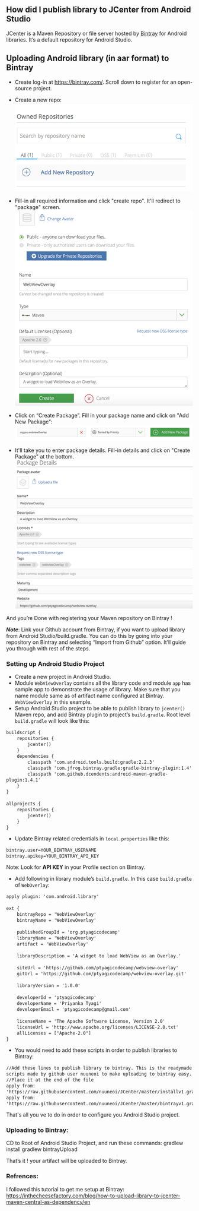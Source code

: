 ## How did I publish library to JCenter from Android Studio

JCenter is a Maven Repository or file server hosted by [Bintray](https://bintray.com/) for Android libraries. It’s a default repository for Android Studio.

##  Uploading Android library (in aar format) to Bintray
* Create log-in at https://bintray.com/. Scroll down to register for an open-source project.
* Create a new repo:
  ![Alt Text](./screenshots/create_repo.png)

* Fill-in all required information and click "create repo". It'll redirect to "package" screen.
  ![Alt Text](./screenshots/repo_created.png)

* Click on “Create Package”. Fill in your package name and click on "Add New Package":
![Alt Text](./screenshots/add_new_package.png)

* It'll take you to enter package details. Fill-in details and click on "Create Package" at the bottom.
![Alt Text](./screenshots/create_package.png)

And you’re Done with registering your Maven repository on Bintray !

***Note***: Link your Github account from Bintray, if you want to upload library from Android Studio/build.gradle.
You can do this by going into your repository on Bintray and selecting “Import from Github” option. It’ll guide you through with rest of the steps.

### Setting up Android Studio Project
* Create a new project in Android Studio.
* Module `WebViewOverlay` contains all the library code and module `app` has sample app to demonstrate the usage of library.
Make sure that you name module same as of artifact name configured at Bintray. `WebViewOverlay` in this example.
* Setup Android Studio project to be able to publish library to `jcenter()` Maven repo, and
add Bintray plugin to project’s `build.gradle`. Root level `build.gradle` will look like this:
```
buildscript {
    repositories {
        jcenter()
    }
    dependencies {
        classpath 'com.android.tools.build:gradle:2.2.3'
        classpath 'com.jfrog.bintray.gradle:gradle-bintray-plugin:1.4'
        classpath 'com.github.dcendents:android-maven-gradle-plugin:1.4.1'
    }
}

allprojects {
    repositories {
        jcenter()
    }
}
```

* Update Bintray related credentials in `local.properties` like this:
```
bintray.user=YOUR_BINTRAY_USERNAME
bintray.apikey=YOUR_BINTRAY_API_KEY
```
Note: Look for **API KEY** in your Profile section on Bintray.

* Add following in library module’s `build.gradle`. In this case `build.gradle` of `WebOverlay`:

```
apply plugin: 'com.android.library'

ext {
    bintrayRepo = 'WebViewOverlay'
    bintrayName = 'WebViewOverlay'

    publishedGroupId = 'org.ptyagicodecamp'
    libraryName = 'WebViewOverlay'
    artifact = 'WebViewOverlay'

    libraryDescription = 'A widget to load WebView as an Overlay.'

    siteUrl = 'https://github.com/ptyagicodecamp/webview-overlay'
    gitUrl = 'https://github.com/ptyagicodecamp/webview-overlay.git'

    libraryVersion = '1.0.0'

    developerId = 'ptyagicodecamp'
    developerName = 'Priyanka Tyagi'
    developerEmail = 'ptyagicodecamp@gmail.com'

    licenseName = 'The Apache Software License, Version 2.0'
    licenseUrl = 'http://www.apache.org/licenses/LICENSE-2.0.txt'
    allLicenses = ["Apache-2.0"]
}
```

* You would need to add these scripts in order to publish libraries to Bintray:
```
//Add these lines to publish library to bintray. This is the readymade scripts made by github user nuuneoi to make uploading to bintray easy.
//Place it at the end of the file
apply from: 'https://raw.githubusercontent.com/nuuneoi/JCenter/master/installv1.gradle'
apply from: 'https://raw.githubusercontent.com/nuuneoi/JCenter/master/bintrayv1.gradle'
```

That's all you ve to do in order to configure you Android Studio project.

### Uploading to Bintray:
CD to Root of Android Studio Project, and run these commands:
gradlew install
gradlew bintrayUpload

That’s it ! your artifact will be uploaded to Bintray.



### Refrences:
I followed this tutorial to get me setup at Bintray: https://inthecheesefactory.com/blog/how-to-upload-library-to-jcenter-maven-central-as-dependency/en


